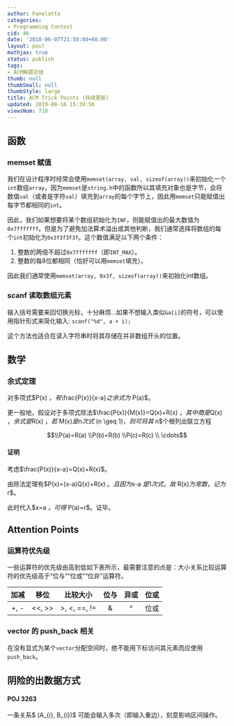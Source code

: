 ```yaml
---
author: Panelatta
categories:
- Programming Contest
cid: 46
date: '2018-06-07T21:50:00+08:00'
layout: post
mathjax: true
status: publish
tags:
- ACM解题总结
thumb: null
thumbSmall: null
thumbStyle: large
title: ACM Trick Points (持续更新)
updated: 2019-08-16 15:39:50
viewsNum: 710
---
```


<!--more-->

## 函数

###  memset 赋值

我们在设计程序时经常会使用`memset(array, val, sizeof(array))`来初始化一个`int`数组`array`，因为`memset`是`string.h`中的函数所以其填充对象也是字节，会将数值`val`（或者是字符`val`）填充到`array`的每个字节上，因此用`memset`只能赋值出每字节都相同的`int`。

因此，我们如果想要将某个数组初始化为`INF`，则能赋值出的最大数值为`0x7fffffff`。但是为了避免加法算术溢出或其他判断，我们通常选择将数组的每个`int`初始化为`0x3f3f3f3f`。这个数值满足以下两个条件：

1. 整数的两倍不超过`0x7fffffff`（即`INT_MAX`）。
2. 整数的每8位都相同（恰好可以用`memset`填充）。

因此我们通常使用`memset(array, 0x3f, sizeof(array))`来初始化int数组。

###  scanf 读取数组元素

输入括号需要来回切换光标，十分麻烦...如果不想输入类似`&a[i]`的符号，可以使用指针形式来简化输入: `scanf("%d", a + i);`

这个方法也适合在读入字符串时将其存储在并非数组开头的位置。

## 数学

### 余式定理

对多项式$P(x) $，有$\frac{P(x)}{x-a}$之余式为$ P(a)$。

更一般地，假设对于多项式除法$\frac{P(x)}{M(x)}=Q(x)+R(x) $，其中商是$Q(x) $，余式是$R(x) $，若$ M(x)$是n次式$ (n \geq 1)$，则可将其$ n$个根列出联立方程

$$\\P(a)=R(a) \\P(b)=R(b) \\P(c)=R(c) \\ \cdots$$

#### 证明

考虑$\frac{P(x)}{x-a}=Q(x)+R(x)$。

由除法定理有$P(x)=(x-a)Q(x)+R(x) $。且因为$x-a $是1次式，故$ R(x)$为常数，记为$ r$。

此时代入$x=a $，可得$ P(a)=r$。证毕。

## Attention Points

### 运算符优先级

一些运算符的优先级由高到低如下表所示，最需要注意的点是：大小关系比较运算符的优先级高于“位与”“位或”“位非”运算符。

| 加减 |  移位  |   比较大小   | 位与 | 异或 | 位或 |
| :--: | :----: | :----------: | :--: | :--: | :--: |
| +, - | <<, >> | >, <, ==, != |  &   |  ^   | 位或 |

###  vector 的 push_back 相关

在没有显式为某个`vector`分配空间时，绝不能用下标访问其元素而应使用`push_back`。

## 阴险的出数据方式

#### POJ 3263

一条关系$ (A_{i}, B_{i})$ 可能会输入多次（即输入重边），刻意影响区间操作。
